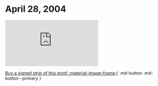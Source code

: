# April 28, 2004

![](https://www.achewood.com/comic.php?date=04282004)

[Buy a signed strip of this print! :material-image-frame:](https://achewood-holiday-pop-up.myshopify.com/products/strip#04282004){ .md-button .md-button--primary }
